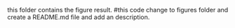 this folder contains the figure result.
#this code change to figures folder and create a README.md file and add an description. 
